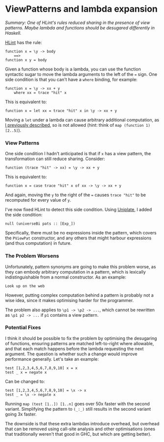 # ViewPatterns and lambda expansion

_Summary: One of HLint's rules reduced sharing in the presence of view patterns. Maybe lambda and functions should be desugared differently in Haskell._

[HLint](https://hackage.haskell.org/package/hlint) has the rule:

    function x = \y -> body
        ==>
    function x y = body

Given a function whose body is a lambda, you can use the function syntactic sugar to move the lambda arguments to the left of the `=` sign. One side condition is that you can't have a `where` binding, for example:

    function x = \y -> xx + y
        where xx = trace "hit" x

This is equivalent to:

    function x = let xx = trace "hit" x in \y -> xx + y

Moving a `let` under a lambda can cause arbitrary additional computation, as [I previously described](), so is not allowed (hint: think of `map (function 1) [2..5]`).

### View Patterns

One side condition I hadn't anticipated is that if `x` has a view pattern, the transformation can still reduce sharing. Consider:

    function (trace "hit" -> xx) = \y -> xx + y

This is equivalent to:

    function x = case trace "hit" x of xx -> \y -> xx + y

And again, moving the `y` to the right of the `=` causes `trace "hit"` to be recomputed for every value of `y`.

I've now fixed HLint to detect this side condition. Using [Uniplate](https://hackage.haskell.org/package/uniplate), I added the side condition:

    null (universeBi pats :: [Exp_])

Specifically, there must be no expressions inside the pattern, which covers the `PViewPat` constructor, and any others that might harbour expressions (and thus computation) in future.

### The Problem Worsens

Unfortunately, pattern synonyms are going to make this problem worse, as they can embody arbitrary computation in a pattern, which is lexically indistinguishable from a normal constructor. As an example:

    Look up on the web

However, putting complex computation behind a pattern is probably not a wise idea, since it makes optimising harder for the programmer.

The problem also applies to `\p1 -> \p2 -> ...`, which cannot be rewritten as `\p1 p2 -> ...` if `p1` contains a view pattern.  

### Potential Fixes

I think it should be possible to fix the problem by optimising the desugaring of functions, ensuring patterns are matched left-to-right where allowable, and that each match happens before the lambda requesting the next argument. The question is whether such a change would improve performance generally. Let's take an example:

    test [1,2,3,4,5,6,7,8,9,10] x = x
    test _ x = negate x

Can be changed to:

    test [1,2,3,4,5,6,7,8,9,10] = \x -> x
    test _ = \x -> negate x

Running `map (test [1..]) [1..n]` goes over 50x faster with the second variant. Simplifying the pattern to `(_:_)` still results in the second variant going 3x faster.

The downside is that these extra lambdas introduce overhead, but overhead that can be removed using call-site analysis and other optimisations (ones that traditionally weren't that good in GHC, but which are getting better).
